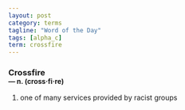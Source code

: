 ```yaml
---
layout: post
category: terms
tagline: "Word of the Day"
tags: [alpha_c]
term: crossfire
---
```


<h3>Crossfire<br/> <small>&mdash; n. (cross<span>&middot;</span>fi<span>&middot;</span>re)</small></h3>
<p><ol><li>one of many services provided by racist groups</li>
</ol></p>
